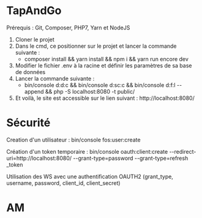 # TapAndGo

Prérequis : Git, Composer, PHP7, Yarn et NodeJS

1. Cloner le projet
2. Dans le cmd, ce positionner sur le projet et lancer la commande suivante : 
      - composer install && yarn install && npm i && yarn run encore dev
3. Modifier le fichier .env à la racine et définir les paramètres de sa base de données
4. Lancer la commande suivante :
      - bin/console d:d:c && bin/console d:sc:c && bin/console d:f:l --append && php -S localhost:8080 -t public/
5. Et voilà, le site est accessible sur le lien suivant : http://localhost:8080/

# Sécurité
Creation d'un utilisateur : bin/console fos:user:create

Création d'un token temporaire : bin/console oauth:client:create --redirect-uri=http://localhost:8080/ --grant-type=password --grant-type=refresh _token

Utilisation des WS avec une authentification OAUTH2 (grant_type, username, password, client_id, client_secret)
# AM
